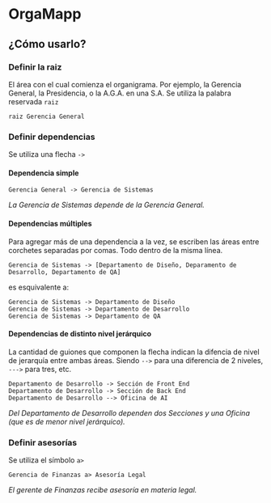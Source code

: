 # OrgaMapp



## ¿Cómo usarlo?



### Definir la raiz

El área con el cual comienza el organigrama. Por ejemplo, la Gerencia General, la Presidencia, o la A.G.A. en una S.A.
Se utiliza la palabra reservada `raiz`

```
raiz Gerencia General
```



### Definir dependencias

Se utiliza una flecha `->`

#### Dependencia simple

```
Gerencia General -> Gerencia de Sistemas
```
*La Gerencia de Sistemas depende de la Gerencia General.*


#### Dependencias múltiples

Para agregar más de una dependencia a la vez, se escriben las áreas entre corchetes separadas por comas. Todo dentro de la misma línea.

```
Gerencia de Sistemas -> [Departamento de Diseño, Deparamento de Desarrollo, Departamento de QA]
```
es esquivalente a:
```
Gerencia de Sistemas -> Departamento de Diseño
Gerencia de Sistemas -> Departamento de Desarrollo
Gerencia de Sistemas -> Departamento de QA
```

#### Dependencias de distinto nivel jerárquico

La cantidad de guiones que componen la flecha indican la difencia de nivel de jerarquía entre ambas áreas. Siendo `-->` para una diferencia de 2 niveles, `--->` para tres, etc.

```
Departamento de Desarrollo -> Sección de Front End
Departamento de Desarrollo -> Sección de Back End
Departamento de Desarrollo --> Oficina de AI
```
*Del Departamento de Desarrollo dependen dos Secciones y una Oficina (que es de menor nivel jerárquico).*


### Definir asesorías

Se utiliza el símbolo `a>`

```
Gerencia de Finanzas a> Asesoría Legal
```
*El gerente de Finanzas recibe asesoría en materia legal.*

